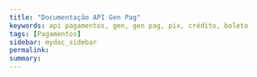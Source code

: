 ```yaml
---
title: "Documentação API Gen Pag"
keywords: api pagamentos, gen, gen pag, pix, crédito, boleto
tags: [Pagamentos]
sidebar: mydoc_sidebar
permalink: 
summary: 
---
```

